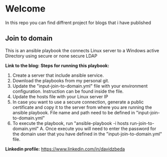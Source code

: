 # Welcome
In this repo you can find diffrent project for blogs that i have published 

## Join to domain
This is an ansible playbook the connects Linux server to a Windows active Directory using secure or none secure LDAP

**Link to the blog:**
**Steps for running this playbook:**
1. Create a server that include ansible service. 
2. Download the playbooks from my personal git.
3. Update the "input-join-to-domain.yml" file with your environment configuration. Instruction can be found inside the file. 
4. Update the hosts file with your Linux server IP
5. In case you want to use a secure connection, generate a public certificate and copy it to the server from where you are running the ansible playbook. File name and path need to be defined in "input-join-to-domain.yml"
6. To execute the playbook, run "ansible-playbook -i hosts run-join-to-domain.yml"
    A. Once  execute you will need to enter the password for the domain user that you have defined in the "input-join-to-domain.yml" file.



**Linkedin profile:**   https://www.linkedin.com/in/davidzbeda